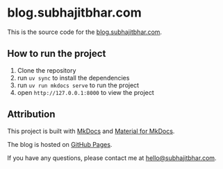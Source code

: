 # blog.subhajitbhar.com

This is the source code for the [blog.subhajitbhar.com](https://blog.subhajitbhar.com).

## How to run the project

1. Clone the repository
2. run `uv sync` to install the dependencies
3. run `uv run mkdocs serve` to run the project
4. open `http://127.0.0.1:8000` to view the project


## Attribution

This project is built with [MkDocs](https://www.mkdocs.org/) and [Material for MkDocs](https://squidfunk.github.io/mkdocs-material/).

The blog is hosted on [GitHub Pages](https://pages.github.com/).

If you have any questions, please contact me at [hello@subhajitbhar.com](mailto:hello@subhajitbhar.com).